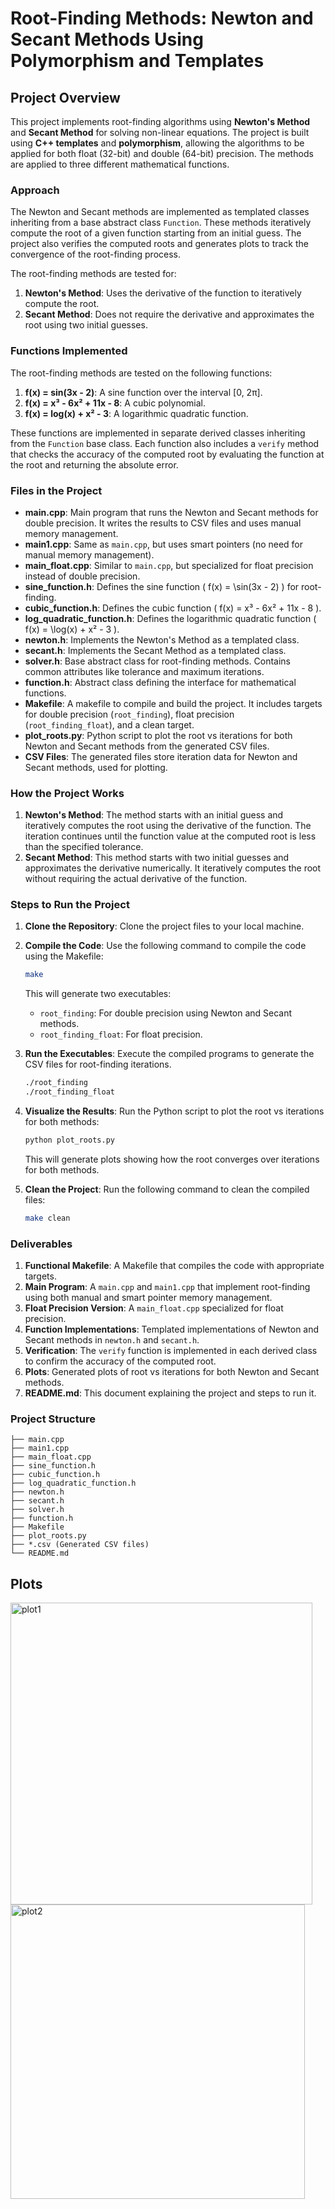 
# Root-Finding Methods: Newton and Secant Methods Using Polymorphism and Templates

## Project Overview

This project implements root-finding algorithms using **Newton's Method** and **Secant Method** for solving non-linear equations. The project is built using **C++ templates** and **polymorphism**, allowing the algorithms to be applied for both float (32-bit) and double (64-bit) precision. The methods are applied to three different mathematical functions.

### Approach

The Newton and Secant methods are implemented as templated classes inheriting from a base abstract class `Function`. These methods iteratively compute the root of a given function starting from an initial guess. The project also verifies the computed roots and generates plots to track the convergence of the root-finding process.

The root-finding methods are tested for:
1. **Newton's Method**: Uses the derivative of the function to iteratively compute the root.
2. **Secant Method**: Does not require the derivative and approximates the root using two initial guesses.

### Functions Implemented

The root-finding methods are tested on the following functions:
1. **f(x) = sin(3x - 2)**: A sine function over the interval [0, 2π].
2. **f(x) = x³ - 6x² + 11x - 8**: A cubic polynomial.
3. **f(x) = log(x) + x² - 3**: A logarithmic quadratic function.

These functions are implemented in separate derived classes inheriting from the `Function` base class. Each function also includes a `verify` method that checks the accuracy of the computed root by evaluating the function at the root and returning the absolute error.

### Files in the Project

- **main.cpp**: Main program that runs the Newton and Secant methods for double precision. It writes the results to CSV files and uses manual memory management.
- **main1.cpp**: Same as `main.cpp`, but uses smart pointers (no need for manual memory management).
- **main_float.cpp**: Similar to `main.cpp`, but specialized for float precision instead of double precision.
- **sine_function.h**: Defines the sine function \( f(x) = \sin(3x - 2) \) for root-finding.
- **cubic_function.h**: Defines the cubic function \( f(x) = x³ - 6x² + 11x - 8 \).
- **log_quadratic_function.h**: Defines the logarithmic quadratic function \( f(x) = \log(x) + x² - 3 \).
- **newton.h**: Implements the Newton's Method as a templated class.
- **secant.h**: Implements the Secant Method as a templated class.
- **solver.h**: Base abstract class for root-finding methods. Contains common attributes like tolerance and maximum iterations.
- **function.h**: Abstract class defining the interface for mathematical functions.
- **Makefile**: A makefile to compile and build the project. It includes targets for double precision (`root_finding`), float precision (`root_finding_float`), and a clean target.
- **plot_roots.py**: Python script to plot the root vs iterations for both Newton and Secant methods from the generated CSV files.
- **CSV Files**: The generated files store iteration data for Newton and Secant methods, used for plotting.

### How the Project Works

1. **Newton's Method**: The method starts with an initial guess and iteratively computes the root using the derivative of the function. The iteration continues until the function value at the computed root is less than the specified tolerance.
2. **Secant Method**: This method starts with two initial guesses and approximates the derivative numerically. It iteratively computes the root without requiring the actual derivative of the function.

### Steps to Run the Project

1. **Clone the Repository**:
   Clone the project files to your local machine.

2. **Compile the Code**:
   Use the following command to compile the code using the Makefile:
   
   ```bash
   make
   ```

   This will generate two executables:
   - `root_finding`: For double precision using Newton and Secant methods.
   - `root_finding_float`: For float precision.

3. **Run the Executables**:
   Execute the compiled programs to generate the CSV files for root-finding iterations.
   
   ```bash
   ./root_finding
   ./root_finding_float
   ```

4. **Visualize the Results**:
   Run the Python script to plot the root vs iterations for both methods:
   
   ```bash
   python plot_roots.py
   ```

   This will generate plots showing how the root converges over iterations for both methods.

5. **Clean the Project**:
   Run the following command to clean the compiled files:
   
   ```bash
   make clean
   ```

### Deliverables

1. **Functional Makefile**: A Makefile that compiles the code with appropriate targets.
2. **Main Program**: A `main.cpp` and `main1.cpp` that implement root-finding using both manual and smart pointer memory management.
3. **Float Precision Version**: A `main_float.cpp` specialized for float precision.
4. **Function Implementations**: Templated implementations of Newton and Secant methods in `newton.h` and `secant.h`.
5. **Verification**: The `verify` function is implemented in each derived class to confirm the accuracy of the computed root.
6. **Plots**: Generated plots of root vs iterations for both Newton and Secant methods.
7. **README.md**: This document explaining the project and steps to run it.

### Project Structure

```
├── main.cpp
├── main1.cpp
├── main_float.cpp
├── sine_function.h
├── cubic_function.h
├── log_quadratic_function.h
├── newton.h
├── secant.h
├── solver.h
├── function.h
├── Makefile
├── plot_roots.py
├── *.csv (Generated CSV files)
└── README.md
```
## Plots




<img width="483" alt="plot1" src="https://github.com/user-attachments/assets/d0c68797-8d30-49e0-93ec-b7831991cb4b">

<img width="471" alt="plot2" src="https://github.com/user-attachments/assets/18a772e7-8e72-46bb-ae4d-5c6712549f58">

